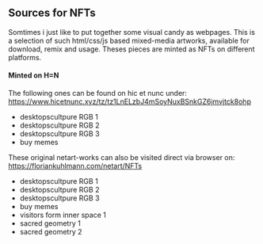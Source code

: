 ## Sources for NFTs

Somtimes i just like to put together some visual candy as webpages. 
This is a selection of such html/css/js based mixed-media artworks, 
available for download, remix and usage. Theses pieces are minted 
as NFTs on different platforms.

#### Minted on H=N

The following ones can be found on hic et nunc under:
https://www.hicetnunc.xyz/tz/tz1LnELzbJ4mSoyNuxBSnkGZ6jmvjtck8ohp

+ desktopscultpure RGB 1
+ desktopscultpure RGB 2
+ desktopscultpure RGB 3
+ buy memes

These original netart-works can also be visited direct via browser on:
https://floriankuhlmann.com/netart/NFTs

+ desktopscultpure RGB 1
+ desktopscultpure RGB 2
+ desktopscultpure RGB 3
+ buy memes
+ visitors form inner space 1
+ sacred geometry 1
+ sacred geometry 2
 


